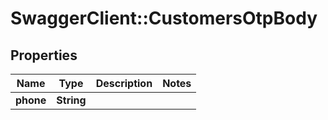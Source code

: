 # SwaggerClient::CustomersOtpBody

## Properties
Name | Type | Description | Notes
------------ | ------------- | ------------- | -------------
**phone** | **String** |  | 

